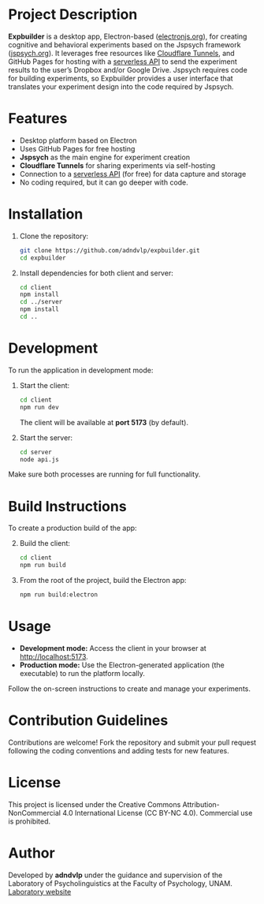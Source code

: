 # Project Description

**Expbuilder** is a desktop app, Electron-based ([electronjs.org](https://electronjs.org)), for creating cognitive and behavioral experiments based on the Jspsych framework ([jspsych.org](https://www.jspsych.org)). It leverages free resources like [Cloudflare Tunnels](https://developers.cloudflare.com/cloudflare-one/connections/connect-apps/), and GitHub Pages for hosting with a [serverless API](https://github.com/adndvlp/builder_api) to send the experiment results to the user’s Dropbox and/or Google Drive. Jspsych requires code for building experiments, so Expbuilder provides a user interface that translates your experiment design into the code required by Jspsych.

# Features

- Desktop platform based on Electron
- Uses GitHub Pages for free hosting
- **Jspsych** as the main engine for experiment creation
- **Cloudflare Tunnels** for sharing experiments via self-hosting
- Connection to a [serverless API](https://github.com/adndvlp/builder_api) (for free) for data capture and storage
- No coding required, but it can go deeper with code.

# Installation

1. Clone the repository:

   ```bash
   git clone https://github.com/adndvlp/expbuilder.git
   cd expbuilder
   ```

2. Install dependencies for both client and server:
   ```bash
   cd client
   npm install
   cd ../server
   npm install
   cd ..
   ```

# Development

To run the application in development mode:

1. Start the client:

   ```bash
   cd client
   npm run dev
   ```

   The client will be available at **port 5173** (by default).

2. Start the server:
   ```bash
   cd server
   node api.js
   ```

Make sure both processes are running for full functionality.

# Build Instructions

To create a production build of the app:

2. Build the client:

   ```bash
   cd client
   npm run build
   ```

3. From the root of the project, build the Electron app:
   ```bash
   npm run build:electron
   ```

# Usage

- **Development mode:** Access the client in your browser at [http://localhost:5173](http://localhost:5173).
- **Production mode:** Use the Electron-generated application (the executable) to run the platform locally.

Follow the on-screen instructions to create and manage your experiments.

# Contribution Guidelines

Contributions are welcome! Fork the repository and submit your pull request following the coding conventions and adding tests for new features.

# License

This project is licensed under the Creative Commons Attribution-NonCommercial 4.0 International License (CC BY-NC 4.0).
Commercial use is prohibited.

# Author

Developed by **adndvlp** under the guidance and supervision of the Laboratory of Psycholinguistics at the Faculty of Psychology, UNAM.
[Laboratory website](https://www.labpsicolinguistica.psicol.unam.mx/contacto.html)
